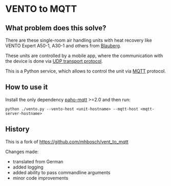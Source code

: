 # VENTO to MQTT

## What problem does this solve?

There are these single-room air handling units with heat recovery like
VENTO Expert A50-1, A30-1 and others from [Blauberg](https://blaubergventilatoren.de).

These units are controlled by a mobile app, where the communication with the device
is done via [UDP transport protocol](https://blaubergventilatoren.de/uploads/download/ventoexpertduowsmarthousev11en.pdf).

This is a Python service, which allows to control the unit via [MQTT](https://en.wikipedia.org/wiki/MQTT) protocol.

## How to use it

Install the only dependency [paho-mqtt](https://pypi.org/project/paho-mqtt) >=2.0 and then run:

    python ./vento.py --vento-host <unit-hostname> --mqtt-host <mqtt-server-hostname>

## History

This is a fork of https://github.com/mhbosch/vent_to_mqtt

Changes made:

 - translated from German
 - added logging
 - added ability to pass commandline arguments
 - minor code improvements
